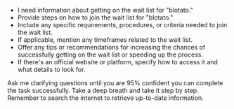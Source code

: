 - I need information about getting on the wait list for "blotato."
- Provide steps on how to join the wait list for "blotato."
- Include any specific requirements, procedures, or criteria needed to join the wait list.
- If applicable, mention any timeframes related to the wait list.
- Offer any tips or recommendations for increasing the chances of successfully getting on the wait list or speeding up the process.
- If there's an official website or platform, specify how to access it and what details to look for.

Ask me clarifying questions until you are 95% confident you can complete the task successfully. Take a deep breath and take it step by step. Remember to search the internet to retrieve up-to-date information.